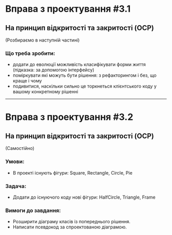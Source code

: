 
# Вправа з проектування #3.1
## На принцип відкритості та закритості (OCP)
(Розбираємо в наступній частині)

### Що треба зробити:

- додати до еволюції можливість класифікувати форми життя (підказка: за допомогою інтерфейсу)
- поміркувати які можуть бути рішення: з рефакторингом і без, що краще і чому
- подивитися, наскільки сильно це торкнеться клієнтського коду у вашому конкретному рішенні


_______________________________________
# Вправа з проектування #3.2
## На принцип відкритості та закритості (OCP)
(Самостійно)

### Умови:
- В проекті існують фігури: Square, Rectangle, Circle, Pie

### Задача:
- Додати до існуючого коду нові фігури: HalfCircle, Triangle, Frame

### Вимоги до завдання:
- Розширити діаграму класів із попереднього рішення.
- Написати псевдокод за спроектованою діаграмою.
